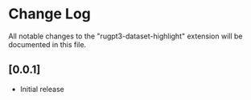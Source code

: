 # Change Log

All notable changes to the "rugpt3-dataset-highlight" extension will be documented in this file.

## [0.0.1]

- Initial release
